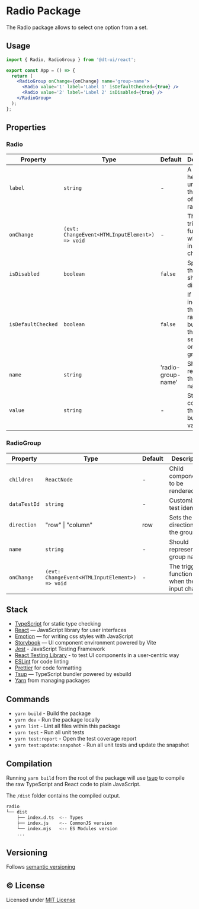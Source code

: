 # Radio Package

The Radio package allows to select one option from a set.

## Usage

```jsx
import { Radio, RadioGroup } from '@dt-ui/react';

export const App = () => {
  return (
    <RadioGroup onChange={onChange} name='group-name'>
      <Radio value='1' label='Label 1' isDefaultChecked={true} />
      <Radio value='2' label='Label 2' isDisabled={true} />
    </RadioGroup>
  );
};
```

## Properties

### Radio

| Property           | Type                                           | Default            | Description                                                                           |
| ------------------ | ---------------------------------------------- | ------------------ | ------------------------------------------------------------------------------------- |
| `label`            | `string`                                       | -                  | A label to help users understand the scope of the radio.                              |
| `onChange`         | `(evt: ChangeEvent<HTMLInputElement>) => void` | -                  | The triggered function when the input change.                                         |
| `isDisabled`       | `boolean`                                      | `false`            | Specifies if the element should be disabled.                                          |
| `isDefaultChecked` | `boolean`                                      | `false`            | If present, indicates that this radio button is the default selected one in the group |
| `name`             | `string`                                       | 'radio-group-name' | Should represent the group name                                                       |
| `value`            | `string`                                       | -                  | String containing the radio button's value                                            |

### RadioGroup

| Property     | Type                                           | Default | Description                                   |
| ------------ | ---------------------------------------------- | ------- | --------------------------------------------- |
| `children`   | `ReactNode`                                    | -       | Child components to be rendered               |
| `dataTestId` | `string`                                       | -       | Customizable test identifier                  |
| `direction`  | "row" \| "column"                              | row     | Sets the flex direction of the group          |
| `name`       | `string`                                       | -       | Should represent the group name               |
| `onChange`   | `(evt: ChangeEvent<HTMLInputElement>) => void` | -       | The triggered function when the input change. |

## Stack

- [TypeScript](https://www.typescriptlang.org/) for static type checking
- [React](https://reactjs.org/) — JavaScript library for user interfaces
- [Emotion](https://emotion.sh/docs/introduction) — for writing css styles with JavaScript
- [Storybook](https://storybook.js.org/) — UI component environment powered by Vite
- [Jest](https://jestjs.io/) - JavaScript Testing Framework
- [React Testing Library](https://testing-library.com/) - to test UI components in a user-centric way
- [ESLint](https://eslint.org/) for code linting
- [Prettier](https://prettier.io) for code formatting
- [Tsup](https://github.com/egoist/tsup) — TypeScript bundler powered by esbuild
- [Yarn](https://yarnpkg.com/) from managing packages

## Commands

- `yarn build` - Build the package
- `yarn dev` - Run the package locally
- `yarn lint` - Lint all files within this package
- `yarn test` - Run all unit tests
- `yarn test:report` - Open the test coverage report
- `yarn test:update:snapshot` - Run all unit tests and update the snapshot

## Compilation

Running `yarn build` from the root of the package will use [tsup](https://tsup.egoist.dev/) to compile the raw TypeScript and React code to plain JavaScript.

The `/dist` folder contains the compiled output.

```bash
radio
└── dist
    ├── index.d.ts  <-- Types
    ├── index.js    <-- CommonJS version
    └── index.mjs   <-- ES Modules version
    ...
```

## Versioning

Follows [semantic versioning](https://semver.org/)

## &copy; License

Licensed under [MIT License](LICENSE.md)
